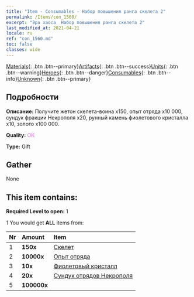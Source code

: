 ```yaml
---
title: "Item - Consumables - Набор повышения ранга скелета 2"
permalink: /Items/con_1560/
excerpt: "Эра хаоса  Набор повышения ранга скелета 2"
last_modified_at: 2021-04-21
locale: ru
ref: "con_1560.md"
toc: false
classes: wide
---
```

 [Materials](/ru/Items/){: .btn .btn--primary}[Artifacts](/ru/Items/Artifacts/){: .btn .btn--success}[Units](/ru/Items/Units/){: .btn .btn--warning}[Heroes](/ru/Items/Heroes/){: .btn .btn--danger}[Consumables](/ru/Items/Consumables/){: .btn .btn--info}[Unknown](/ru/Items/Unknown/){: .btn .btn--primary}

## Подробности
 **Описание:** Получите жетон скелета-воина x150, опыт отряда x10 000, сундук фракции Некрополя x20, рунный камень фиолетового кристалла x10, золото x100 000.

 **Quality:** <span style="color: #DA70D6">OK</span>

 **Type:** Gift

## Gather

  None

## This item contains:

 **Required Level to open:** 1

 1 You would get **ALL** items  from:

  | Nr | Amount |     Item    |
  |:---|:-------|:------------|
  | 1 |  **150x** | [Скелет](/ru/Items/unt_208/) |  | 
  | 2 |  **10000x** | [Опыт отряда](/ru/Items/con_902/) |  | 
  | 3 |  **10x** | [Фиолетовый кристалл](/ru/Items/con_720/) |  | 
  | 4 |  **20x** | [Сундук отрядов Некрополя](/ru/Items/con_1271/) |  | 
  | 5 |  **100000x** | <i class="fas fa-coins"/> |  | 
